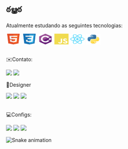 ## ఠൠఠ <br>
<p> Atualmente estudando as seguintes tecnologias:</p>
 <div style="display: inline_block">
  <img align="center" alt="Vinicius-HTML" height="30" width="40" src="https://raw.githubusercontent.com/devicons/devicon/master/icons/html5/html5-original.svg">
  <img align="center" alt="Vinicius-CSS" height="30" width="40" src="https://raw.githubusercontent.com/devicons/devicon/master/icons/css3/css3-original.svg">
  <img align="center" alt="Vinicius-Csharp" height="30" width="40" src="https://raw.githubusercontent.com/devicons/devicon/master/icons/csharp/csharp-original.svg">
  <img align="center" alt="Vinicius-Js" height="30" width="40" src="https://raw.githubusercontent.com/devicons/devicon/master/icons/javascript/javascript-plain.svg">
  <img align="center" alt="Vinicius-React" height="30" width="40" src="https://raw.githubusercontent.com/devicons/devicon/master/icons/react/react-original.svg">
  <img align="center" alt="Vinicius-Python" height="30" width="40" src="https://raw.githubusercontent.com/devicons/devicon/master/icons/python/python-original.svg">
</div><br>
<div style="display: inline_block">
<p>✉️Contato:</p>
  <a href = "mailto:oviniciuscosta95@gmail.com"><img src="https://img.shields.io/badge/Gmail-D14836?style=for-the-badge&logo=gmail&logoColor=white" target="_blank"></a>         
  <a href = "mailto:TheShaw#7420"><img src=https://img.shields.io/badge/Discord-7289DA?style=for-the-badge&logo=discord&logoColor=white" target="_blank"></a>
</div>
	  
 <div style="display: inline_block">
	<p>🎨Designer</p>
	<img src="https://aleen42.github.io/badges/src/photoshop.svg" target="_blank"></a>
	<img src="https://aleen42.github.io/badges/src/illustrator.svg" target="_blank"></a>
	<img src="https://aleen42.github.io/badges/src/premiere.svg" target="_blank"></a>
 </div><br>
<div style="display: inline_block">
	<p>💻Configs:</p>
	<img src="https://img.shields.io/badge/Windows-0078D6?style=for-the-badge&logo=windows&logoColor=white" target="_blank"></a>
	<img src="https://img.shields.io/badge/AMD-Radeon_R7_360-ED1C24?style=for-the-badge&logo=amd&logoColor=white" target="_blank"></a>
	<img src="https://img.shields.io/badge/AMD-Ryzen_5_1600AF-ED1C24?style=for-the-badge&logo=amd&logoColor=white" target="_blank"></a>
	  
![Snake animation](https://github.com/ViniciusB95/ViniciusB95/blob/output/github-contribution-grid-snake.svg)
 
</div>


